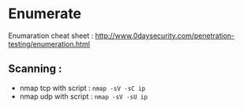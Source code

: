 # Enumerate

Enumaration cheat sheet : http://www.0daysecurity.com/penetration-testing/enumeration.html

## Scanning :

* nmap tcp with script : ```nmap -sV -sC ip```
* nmap udp with script : ```nmap -sV -sU ip```
